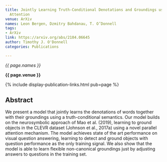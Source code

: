 ```yaml
---
title: Jointly Learning Truth-Conditional Denotations and Groundings using Parallel
  Attention
venue: ArXiv
names: Leon Bergen, Dzmitry Bahdanau, T. O’Donnell
tags:
- ArXiv
link: https://arxiv.org/abs/2104.06645
author: Timothy J. O'Donnell
categories: Publications

---
```


*{{ page.names }}*

**{{ page.venue }}**

{% include display-publication-links.html pub=page %}

## Abstract

We present a model that jointly learns the denotations of words together with their groundings using a truth-conditional semantics. Our model builds on the neurosymbolic approach of Mao et al. (2019), learning to ground objects in the CLEVR dataset (Johnson et al., 2017a) using a novel parallel attention mechanism. The model achieves state of the art performance on visual question answering, learning to detect and ground objects with question performance as the only training signal. We also show that the model is able to learn flexible non-canonical groundings just by adjusting answers to questions in the training set.